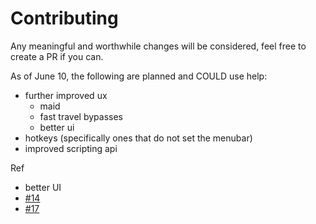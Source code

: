 # Contributing

Any meaningful and worthwhile changes will be considered, feel free to create a PR if you can.

As of June 10, the following are planned and COULD use help:
- further improved ux
    - maid
    - fast travel bypasses
    - better ui
- hotkeys (specifically ones that do not set the menubar)
- improved scripting api

Ref
- better UI
- [#14](https://github.com/toommyliu/vexed/pull/14)
- [#17](https://github.com/toommyliu/vexed/issues/17)